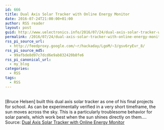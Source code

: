 ```yaml
---
id: 666
title: Dual Axis Solar Tracker with Online Energy Monitor
date: 2016-07-24T21:00:00+01:00
author: RSS reader
layout: post
guid: http://www.uelectronics.info/2016/07/24/dual-axis-solar-tracker-with-online-energy-monitor/
permalink: /2016/07/24/dual-axis-solar-tracker-with-online-energy-monitor/
rss_pi_source_url:
  - http://feedproxy.google.com/~r/hackaday/LgoM/~3/gsv6ryEvr_8/
rss_pi_source_md5:
  - 99afbde8d97c7dcd6e9ab832420b8fe6
rss_pi_canonical_url:
  - my_blog
categories:
  - RSS
tags:
  - RSS
---
```

&#013;  
[Bruce Helsen] built this dual axis solar tracker as one of his final projects for school. As can be experimentally verified in a very short timeframe, the sun moves across the sky. This is a particularly troublesome behavior for solar panels, which work best when the sun shines directly on them.…&#013;  
Source: <a href="http://feedproxy.google.com/~r/hackaday/LgoM/~3/gsv6ryEvr_8/" target="_blank">Dual Axis Solar Tracker with Online Energy Monitor</a>